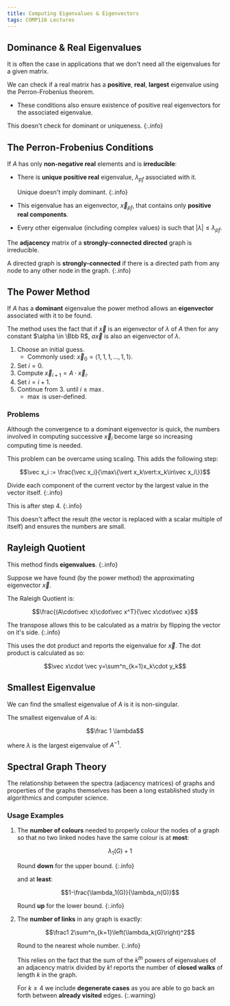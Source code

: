 ```yaml
---
title: Computing Eigenvalues & Eigenvectors
tags: COMP116 Lectures
---
```

## Dominance & Real Eigenvalues
It is often the case in applications that we don't need all the eigenvalues for a given matrix.

We can check if a real matrix has a **positive**, **real**, **largest** eigenvalue using the Perron-Frobenius theorem.

* These conditions also ensure existence of positive real eigenvectors for the associated eigenvalue.

This doesn't check for dominant or uniqueness.
{:.info}

## The Perron-Frobenius Conditions
If $A$ has only **non-negative real** elements and is **irreducible**:

* There is **unique positive real** eigenvalue, $\lambda_{pf}$ associated with it.
	
	Unique doesn't imply dominant.
	{:.info}
* This eigenvalue has an eigenvector, $\vec x_{pf}$, that contains only **positive real components**.
* Every other eigenvalue (including complex values) is such that $\vert\lambda\vert\leq\lambda_{pf}$.

The **adjacency** matrix of a **strongly-connected directed** graph is irreducible.

A directed graph is **strongly-connected** if there is a directed path from any node to any other node in the graph.
{:.info}

## The Power Method
If $A$ has a **dominant** eigenvalue the power method allows an **eigenvector** associated with it to be found.

The method uses the fact that if $\vec x$ is an eigenvector of $\lambda$ of $A$ then for any constant $\alpha \in \Bbb R$, $a\vec x$ is also an eigenvector of $\lambda$.

1. Choose an initial guess.
	* Commonly used: $\vec x_0=\langle 1,1,1,\ldots,1,1\rangle$.
1. Set $i=0$.
1. Compute $\vec x_{i+1}=A\cdot \vec x_i$.
1. Set $i=i+1$.
1. Continue from 3. until $i\geq \max$.
	* $\max$ is user-defined.

### Problems
Although the convergence to a dominant eigenvector is quick, the numbers involved in computing successive $\vec x_i$ become large so increasing computing time is needed.

This problem can be overcame using scaling. This adds the following step:

$$\vec x_i := \frac{\vec x_i}{\max\{\vert x_k\vert:x_k\in\vec x_i\}}$$

Divide each component of the current vector by the largest value in the vector itself.
{:.info}

This is after step 4.
{:.info}

This doesn't affect the result (the vector is replaced with a scalar multiple of itself) and ensures the numbers are small.

## Rayleigh Quotient

This method finds **eigenvalues**.
{:.info}

Suppose we have found (by the power method) the approximating eigenvector $\vec x$.

The Raleigh Quotient is:

$$\frac{(A\cdot\vec x)\cdot\vec x^T}{\vec x\cdot\vec x}$$

The transpose allows this to be calculated as a matrix by flipping the vector on it's side.
{:.info}

This uses the dot product and reports the eigenvalue for $\vec x$. The dot product is calculated as so:

$$\vec x\cdot \vec y=\sum^n_{k=1}x_k\cdot y_k$$

## Smallest Eigenvalue
We can find the smallest eigenvalue of $A$ is it is non-singular.

The smallest eigenvalue of $A$ is:

$$\frac 1 \lambda$$

where $\lambda$ is the largest eigenvalue of $A^{-1}$.

## Spectral Graph Theory
The relationship between the spectra (adjacency matrices) of graphs and properties of the graphs themselves has been a long established study in algorithmics and computer science. 

### Usage Examples
1. The **number of colours** needed to properly colour the nodes of a graph so that no two linked nodes have the same colour is at **most**:

	$$\lambda_1(G)+1$$

	Round **down** for the upper bound.
	{:.info}

	and at **least**:

	$$1-\frac{\lambda_1(G)}{\lambda_n(G)}$$

	Round **up** for the lower bound.
	{:.info}
1. The **number of links** in any graph is exactly:

	$$\frac1 2\sum^n_{k=1}\left(\lambda_k(G)\right)^2$$

	Round to the nearest whole number.
	{:.info}
	
	This relies on the fact that the sum of the $k^{th}$ powers of eigenvalues of an adjacency matrix divided by $k!$ reports the number of **closed walks** of length $k$ in the graph.
	
	For $k\geq4$ we include **degenerate cases** as you are able to go back an forth between **already visited** edges.
	{:.warning}